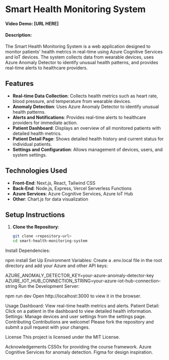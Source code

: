 # Smart Health Monitoring System

#### Video Demo: [URL HERE]

#### Description:
The Smart Health Monitoring System is a web application designed to monitor patients' health metrics in real-time using Azure Cognitive Services and IoT devices. The system collects data from wearable devices, uses Azure Anomaly Detector to identify unusual health patterns, and provides real-time alerts to healthcare providers.

## Features
- **Real-time Data Collection**: Collects health metrics such as heart rate, blood pressure, and temperature from wearable devices.
- **Anomaly Detection**: Uses Azure Anomaly Detector to identify unusual health patterns.
- **Alerts and Notifications**: Provides real-time alerts to healthcare providers for immediate action.
- **Patient Dashboard**: Displays an overview of all monitored patients with detailed health metrics.
- **Patient Detail Page**: Shows detailed health history and current status for individual patients.
- **Settings and Configuration**: Allows management of devices, users, and system settings.

## Technologies Used
- **Front-End**: Next.js, React, Tailwind CSS
- **Back-End**: Node.js, Express, Vercel Serverless Functions
- **Azure Services**: Azure Cognitive Services, Azure IoT Hub
- **Other**: Chart.js for data visualization

## Setup Instructions
1. **Clone the Repository**:
   ```bash
   git clone <repository-url>
   cd smart-health-monitoring-system
Install Dependencies:

npm install
Set Up Environment Variables: Create a .env.local file in the root directory and add your Azure and other API keys:

AZURE_ANOMALY_DETECTOR_KEY=your-azure-anomaly-detector-key
AZURE_IOT_HUB_CONNECTION_STRING=your-azure-iot-hub-connection-string
Run the Development Server:

npm run dev
Open http://localhost:3000 to view it in the browser.

Usage
Dashboard: View real-time health metrics and alerts.
Patient Detail: Click on a patient in the dashboard to view detailed health information.
Settings: Manage devices and user settings from the settings page.
Contributing
Contributions are welcome! Please fork the repository and submit a pull request with your changes.

License
This project is licensed under the MIT License.

Acknowledgements
CS50x for providing the course framework.
Azure Cognitive Services for anomaly detection.
Figma for design inspiration.